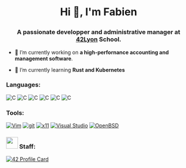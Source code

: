 # <p style="text-align: center;">Hi 👋, I'm Fabien
### <p style="text-align: center;">**A passionate developper and administrative manager at [42Lyon](https://42lyon.fr/) School.**

- 🔭 I’m currently working on **a high-perfornance accounting and management software**.

- 🌱 I’m currently learning **Rust and Kubernetes**

### **Languages:**
![C](https://img.shields.io/badge/--311?logo=c)
![C](https://img.shields.io/badge/--00599C?logo=c%2B%2B)
![C](https://img.shields.io/badge/--008080?logo=LaTeX)
![C](https://img.shields.io/badge/--322?logo=PyPI)
![C](https://img.shields.io/badge/--000000?logo=Markdown)
![C](https://img.shields.io/badge/--000000?logo=Rust)




### **Tools:** 
[![Vim](https://img.shields.io/badge/--019733?logo=vim)](https://www.vim.org/)
[![git](https://img.shields.io/badge/--F05032?logo=git&logoColor=ffffff)](http://git-scm.com/)
[![x11](https://img.shields.io/badge/--F28834?logo=x.org&logoColor=ffffff)](https://x.org/)
[![Visual Studio](https://img.shields.io/badge/--6C33AF?logo=visual%20studio)](https://visualstudio.microsoft.com/)
[![OpenBSD](https://img.shields.io/badge/--F2CA30?logo=openbsd&logoColor=000000)](https://www.openbsd.org/)



### **<img height="32" width="32" src="https://simpleicons.org/icons/42.svg"/> Staff:**
[![42 Profile Card](https://1337-readme.vercel.app/api/profile?cursus=42&leet_logo=hide&login=oghma)](https://github.com/mohouyizme/1337-readme)


<!--
**Umetsuno/Umetsuno** is a ✨ _special_ ✨ repository because its `README.md` (this file) appears on your GitHub profile.

Here are some ideas to get you started:

- 🔭 I’m currently working on ...
- 🌱 I’m currently learning ...
- 👯 I’m looking to collaborate on ...
- 🤔 I’m looking for help with ...
- 💬 Ask me about ...
- 📫 How to reach me: ...
- 😄 Pronouns: ...
- ⚡ Fun fact: ...
-->
